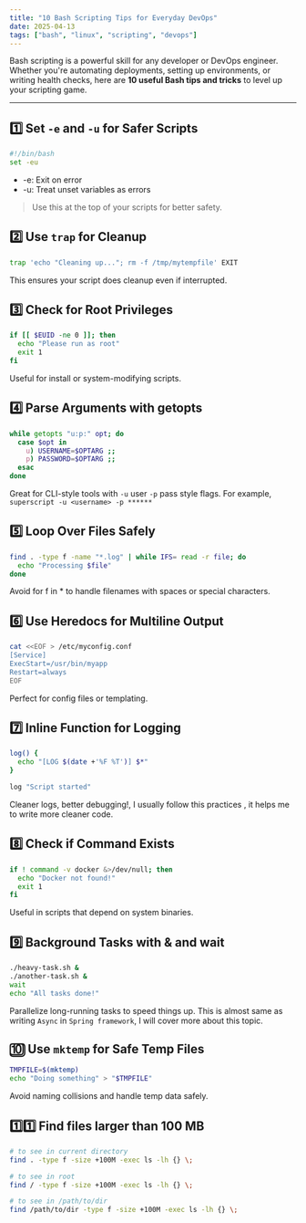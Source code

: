 ```yaml
---
title: "10 Bash Scripting Tips for Everyday DevOps"
date: 2025-04-13
tags: ["bash", "linux", "scripting", "devops"]
---
```


Bash scripting is a powerful skill for any developer or DevOps engineer. Whether you're automating deployments, setting up environments, or writing health checks, here are **10 useful Bash tips and tricks** to level up your scripting game.

---

## 1️⃣ Set `-e` and `-u` for Safer Scripts

```bash
#!/bin/bash
set -eu
```

- -e: Exit on error
- -u: Treat unset variables as errors

> Use this at the top of your scripts for better safety.

## 2️⃣ Use `trap` for Cleanup

```bash
trap 'echo "Cleaning up..."; rm -f /tmp/mytempfile' EXIT
```
This ensures your script does cleanup even if interrupted.

## 3️⃣ Check for Root Privileges

```bash
if [[ $EUID -ne 0 ]]; then
  echo "Please run as root"
  exit 1
fi
```
Useful for install or system-modifying scripts.

## 4️⃣ Parse Arguments with getopts

```bash
while getopts "u:p:" opt; do
  case $opt in
    u) USERNAME=$OPTARG ;;
    p) PASSWORD=$OPTARG ;;
  esac
done
```

Great for CLI-style tools with `-u` user `-p` pass style flags. For example, `superscript -u <username> -p ******`

## 5️⃣ Loop Over Files Safely

```bash
find . -type f -name "*.log" | while IFS= read -r file; do
  echo "Processing $file"
done
```

Avoid for f in * to handle filenames with spaces or special characters.

## 6️⃣  Use Heredocs for Multiline Output

```bash
cat <<EOF > /etc/myconfig.conf
[Service]
ExecStart=/usr/bin/myapp
Restart=always
EOF
```

Perfect for config files or templating.

## 7️⃣ Inline Function for Logging

```bash
log() {
  echo "[LOG $(date +'%F %T')] $*"
}

log "Script started"
```

Cleaner logs, better debugging!, I usually follow this practices , it helps me to write more cleaner code.

## 8️⃣ Check if Command Exists

```bash
if ! command -v docker &>/dev/null; then
  echo "Docker not found!"
  exit 1
fi
```

Useful in scripts that depend on system binaries.

## 9️⃣ Background Tasks with & and wait

```bash
./heavy-task.sh & 
./another-task.sh & 
wait
echo "All tasks done!"
```

Parallelize long-running tasks to speed things up. This is almost same as writing `Async` in `Spring framework`, I will cover more about this topic.

## 🔟 Use `mktemp` for Safe Temp Files

```bash
TMPFILE=$(mktemp)
echo "Doing something" > "$TMPFILE"
```

Avoid naming collisions and handle temp data safely.

## 1️⃣1️⃣ Find files larger than 100 MB

```bash
# to see in current directory
find . -type f -size +100M -exec ls -lh {} \;

# to see in root
find / -type f -size +100M -exec ls -lh {} \;

# to see in /path/to/dir
find /path/to/dir -type f -size +100M -exec ls -lh {} \;

```


